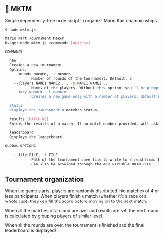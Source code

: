 🏁 MKTM
----
Simple dependency-free node script to organize Mario Kart championships.

```bash
$ node mktm.js

Mario Kart Tournament Maker
Usage: node mktm.js <command> [options]

COMMANDS

  new
  Creates a new tournament.
  Options:
    --rounds NUMBER, -r NUMBER
            Number of rounds of the tournament. Default: 3
    --players NAME1 NAME2..., -p NAME1 NAME2...
            Names of the players. Without this option, you'll be prompted to provided them.
    --lazy NUMBER, -l NUMBER
            Creates a new game only with a number of players, default names will be attributed.

  status
  Displays the tournament's matches status.
    
  results [MATCH_NB]
  Enters the results of a match. If no match number provided, will ask for the first unfinished match.
    
  leaderboard
  Displays the leaderboard.

GLOBAL OPTIONS
    
    --file FILE, -f FILE
            Path of the tournament save file to write to / read from. Default: mktm-tournament.json
            Can also be provided through the env variable MKTM_FILE.

```

## Tournament organization

When the game starts, players are randomly distributed into matches of 4 or less participants. When players finish a match (whether it's a race or a whole cup), they can fill the score before moving on to the next match.

When all the matches of a round are over and results are set, the next round is calculated by grouping players of similar level.

When all the rounds are over, the tournament is finished and the final leaderboard is displayed!